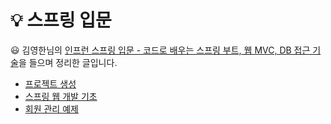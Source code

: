 # 💡 스프링 입문

😃 김영한님의 [인프런 스프링 입문 - 코드로 배우는 스프링 부트, 웹 MVC, DB 접근 기술](https://www.inflearn.com/course/%EC%8A%A4%ED%94%84%EB%A7%81-%EC%9E%85%EB%AC%B8-%EC%8A%A4%ED%94%84%EB%A7%81%EB%B6%80%ED%8A%B8/dashboard)을 들으며 정리한 글입니다.

* [프로젝트 생성](https://github.com/highright96/spring-study/blob/main/%EC%8A%A4%ED%94%84%EB%A7%81%20%EC%9E%85%EB%AC%B8/1.%20%ED%94%84%EB%A1%9C%EC%A0%9D%ED%8A%B8%20%EC%83%9D%EC%84%B1.md)
* [스프링 웹 개발 기초](https://github.com/highright96/spring-study/blob/main/%EC%8A%A4%ED%94%84%EB%A7%81%20%EC%9E%85%EB%AC%B8/2.%20%EC%8A%A4%ED%94%84%EB%A7%81%20%EC%9B%B9%20%EA%B0%9C%EB%B0%9C%20%EA%B8%B0%EC%B4%88.md)
* [회원 관리 예제](https://github.com/highright96/spring-study/blob/main/%EC%8A%A4%ED%94%84%EB%A7%81%20%EC%9E%85%EB%AC%B8/3.%20%ED%9A%8C%EC%9B%90%20%EA%B4%80%EB%A6%AC%20%EC%98%88%EC%A0%9C.md)
